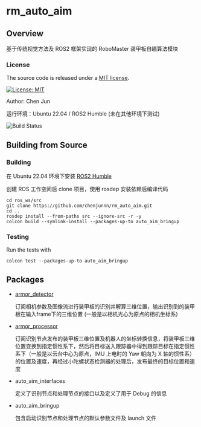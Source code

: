 # rm_auto_aim

## Overview

基于传统视觉方法及 ROS2 框架实现的 RoboMaster 装甲板自瞄算法模块

<!-- ![](armor_detector/docs/result.png) -->

### License

The source code is released under a [MIT license](rm_auto_aim/LICENSE).

[![License: MIT](https://img.shields.io/badge/License-MIT-blue.svg)](https://opensource.org/licenses/MIT)

Author: Chen Jun

运行环境：Ubuntu 22.04 / ROS2 Humble (未在其他环境下测试)

![Build Status](https://github.com/chenjunnn/rm_auto_aim/actions/workflows/ros_ci.yml/badge.svg)

## Building from Source

### Building

在 Ubuntu 22.04 环境下安装 [ROS2 Humble](https://docs.ros.org/en/humble/Installation/Ubuntu-Install-Debians.html)

创建 ROS 工作空间后 clone 项目，使用 rosdep 安装依赖后编译代码

	cd ros_ws/src
	git clone https://github.com/chenjunnn/rm_auto_aim.git
	cd ..
	rosdep install --from-paths src --ignore-src -r -y
	colcon build --symlink-install --packages-up-to auto_aim_bringup

### Testing

Run the tests with

	colcon test --packages-up-to auto_aim_bringup

## Packages

- [armor_detector](armor_detector)

	订阅相机参数及图像流进行装甲板的识别并解算三维位置，输出识别到的装甲板在输入frame下的三维位置 (一般是以相机光心为原点的相机坐标系)

- [armor_processor](armor_processor)

	订阅识别节点发布的装甲板三维位置及机器人的坐标转换信息，将装甲板三维位置变换到指定惯性系下，然后将目标送入跟踪器中得到跟踪目标在指定惯性系下（一般是以云台中心为原点，IMU 上电时的 Yaw 朝向为 X 轴的惯性系）的位置及速度，再经过小陀螺状态检测器的处理后，发布最终的目标位置和速度

- auto_aim_interfaces

	定义了识别节点和处理节点的接口以及定义了用于 Debug 的信息

- auto_aim_bringup

	包含启动识别节点和处理节点的默认参数文件及 launch 文件
